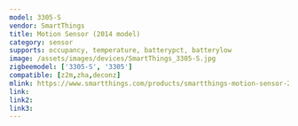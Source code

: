 ```yaml
---
model: 3305-S
vendor: SmartThings
title: Motion Sensor (2014 model)
category: sensor
supports: occupancy, temperature, batterypct, batterylow
image: /assets/images/devices/SmartThings_3305-S.jpg
zigbeemodel: ['3305-S', '3305']
compatible: [z2m,zha,deconz]
mlink: https://www.smartthings.com/products/smartthings-motion-sensor-2015
link: 
link2: 
link3: 
---
```

